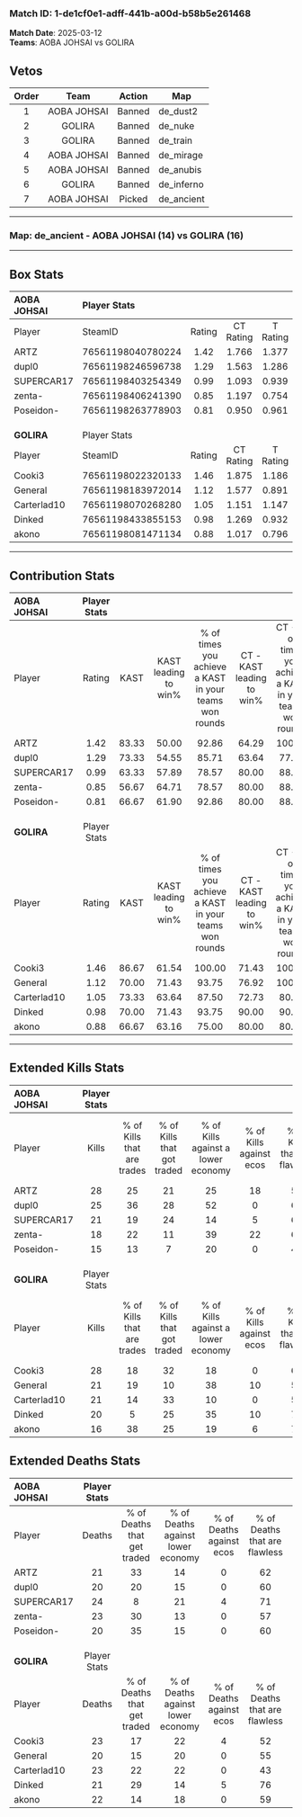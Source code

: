 ### Match ID: 1-de1cf0e1-adff-441b-a00d-b58b5e261468  
**Match Date**: 2025-03-12  
**Teams**: AOBA JOHSAI vs GOLIRA  

## Vetos  

| Order | Team | Action | Map |
| :---: | :--: | :----: | --- |
| 1 | AOBA JOHSAI | Banned | de_dust2 |
| 2 | GOLIRA | Banned | de_nuke |
| 3 | GOLIRA | Banned | de_train |
| 4 | AOBA JOHSAI | Banned | de_mirage |
| 5 | AOBA JOHSAI | Banned | de_anubis |
| 6 | GOLIRA | Banned | de_inferno |
| 7 | AOBA JOHSAI | Picked | de_ancient |

---  

### **Map**: de_ancient - AOBA JOHSAI (14) vs GOLIRA (16)  
---  

## Box Stats  

| **AOBA JOHSAI** | Player Stats      |        |           |          |       |       |       |         |        |      |     |
| :- | :- | :-: | :-: | :-: | :-: | :-: | :-: | :-: | :-: | :-: | :-: |
| Player          | SteamID           | Rating | CT Rating | T Rating | KAST  |  ADR  | Kills | Assists | Deaths | K/D  | HS% |
| ARTZ            | 76561198040780224 |  1.42  |   1.766   |  1.377   | 83.33 | 95.6  |  28   |    4    |   21   | 1.33 | 50  |
| dupl0           | 76561198246596738 |  1.29  |   1.563   |  1.286   | 73.33 | 96.0  |  25   |    7    |   20   | 1.25 | 40  |
| SUPERCAR17      | 76561198403254349 |  0.99  |   1.093   |  0.939   | 63.33 | 83.4  |  21   |    6    |   24   | 0.88 | 71  |
| zenta-          | 76561198406241390 |  0.85  |   1.197   |  0.754   | 56.67 | 73.4  |  18   |    8    |   23   | 0.78 | 55  |
| Poseidon-       | 76561198263778903 |  0.81  |   0.950   |  0.961   | 66.67 | 52.6  |  15   |    4    |   20   | 0.75 | 46  |
|                 |                   |        |           |          |       |       |       |         |        |      |     |
|                 |                   |        |           |          |       |       |       |         |        |      |     |
|                 |                   |        |           |          |       |       |       |         |        |      |     |
| **GOLIRA**      | Player Stats      |        |           |          |       |       |       |         |        |      |     |
| Player          | SteamID           | Rating | CT Rating | T Rating | KAST  |  ADR  | Kills | Assists | Deaths | K/D  | HS% |
| Cooki3          | 76561198022320133 |  1.46  |   1.875   |  1.186   | 86.67 | 103.3 |  28   |   11    |   23   | 1.22 | 78  |
| General         | 76561198183972014 |  1.12  |   1.577   |  0.891   | 70.00 | 85.0  |  21   |    8    |   20   | 1.05 | 47  |
| Carterlad10     | 76561198070268280 |  1.05  |   1.151   |  1.147   | 73.33 | 73.2  |  21   |    8    |   23   | 0.91 | 33  |
| Dinked          | 76561198433855153 |  0.98  |   1.269   |  0.932   | 70.00 | 62.0  |  20   |    2    |   21   | 0.95 | 45  |
| akono           | 76561198081471134 |  0.88  |   1.017   |  0.796   | 66.67 | 73.8  |  16   |    7    |   22   | 0.73 | 68  |
---  

## Contribution Stats  

| **AOBA JOHSAI** | Player Stats |       |                      |                                                        |                           |                                                             |                          |                                                            |
| :- | :-: | :-: | :-: | :-: | :-: | :-: | :-: | :-: |
| Player          |    Rating    | KAST  | KAST leading to win% | % of times you achieve a KAST in your teams won rounds | CT - KAST leading to win% | CT - % of times you achieve a KAST in your teams won rounds | T - KAST leading to win% | T - % of times you achieve a KAST in your teams won rounds |
| ARTZ            |     1.42     | 83.33 |        50.00         |                         92.86                          |           64.29           |                           100.00                            |          33.33           |                           80.00                            |
| dupl0           |     1.29     | 73.33 |        54.55         |                         85.71                          |           63.64           |                            77.78                            |          45.45           |                           100.00                           |
| SUPERCAR17      |     0.99     | 63.33 |        57.89         |                         78.57                          |           80.00           |                            88.89                            |          33.33           |                           60.00                            |
| zenta-          |     0.85     | 56.67 |        64.71         |                         78.57                          |           80.00           |                            88.89                            |          42.86           |                           60.00                            |
| Poseidon-       |     0.81     | 66.67 |        61.90         |                         92.86                          |           80.00           |                            88.89                            |          45.45           |                           100.00                           |
|                 |              |       |                      |                                                        |                           |                                                             |                          |                                                            |
|                 |              |       |                      |                                                        |                           |                                                             |                          |                                                            |
|                 |              |       |                      |                                                        |                           |                                                             |                          |                                                            |
| **GOLIRA**      | Player Stats |       |                      |                                                        |                           |                                                             |                          |                                                            |
| Player          |    Rating    | KAST  | KAST leading to win% | % of times you achieve a KAST in your teams won rounds | CT - KAST leading to win% | CT - % of times you achieve a KAST in your teams won rounds | T - KAST leading to win% | T - % of times you achieve a KAST in your teams won rounds |
| Cooki3          |     1.46     | 86.67 |        61.54         |                         100.00                         |           71.43           |                           100.00                            |          50.00           |                           100.00                           |
| General         |     1.12     | 70.00 |        71.43         |                         93.75                          |           76.92           |                           100.00                            |          62.50           |                           83.33                            |
| Carterlad10     |     1.05     | 73.33 |        63.64         |                         87.50                          |           72.73           |                            80.00                            |          54.55           |                           100.00                           |
| Dinked          |     0.98     | 70.00 |        71.43         |                         93.75                          |           90.00           |                            90.00                            |          54.55           |                           100.00                           |
| akono           |     0.88     | 66.67 |        63.16         |                         75.00                          |           80.00           |                            80.00                            |          44.44           |                           66.67                            |
---  

## Extended Kills Stats  

| **AOBA JOHSAI** | Player Stats |                            |                            |                                    |                         |                              |                                 |                                       |                    |           |
| :- | :-: | :-: | :-: | :-: | :-: | :-: | :-: | :-: | :-: | :-: |
| Player          |    Kills     | % of Kills that are trades | % of Kills that got traded | % of Kills against a lower economy | % of Kills against ecos | % of Kills that are flawless | % of Kills that are close duels | % of Kills that are assisted by flash | Pistol Round Kills | AWP Kills |
| ARTZ            |      28      |             25             |             21             |                 25                 |           18            |              50              |               11                |                   4                   |         0          |     0     |
| dupl0           |      25      |             36             |             28             |                 52                 |            0            |              68              |               12                |                   0                   |         0          |     6     |
| SUPERCAR17      |      21      |             19             |             24             |                 14                 |            5            |              62              |                5                |                   0                   |         1          |     0     |
| zenta-          |      18      |             22             |             11             |                 39                 |           22            |              61              |                0                |                   0                   |         2          |     0     |
| Poseidon-       |      15      |             13             |             7              |                 20                 |            0            |              47              |                0                |                   0                   |         3          |     0     |
|                 |              |                            |                            |                                    |                         |                              |                                 |                                       |                    |           |
|                 |              |                            |                            |                                    |                         |                              |                                 |                                       |                    |           |
|                 |              |                            |                            |                                    |                         |                              |                                 |                                       |                    |           |
| **GOLIRA**      | Player Stats |                            |                            |                                    |                         |                              |                                 |                                       |                    |           |
| Player          |    Kills     | % of Kills that are trades | % of Kills that got traded | % of Kills against a lower economy | % of Kills against ecos | % of Kills that are flawless | % of Kills that are close duels | % of Kills that are assisted by flash | Pistol Round Kills | AWP Kills |
| Cooki3          |      28      |             18             |             32             |                 18                 |            0            |              61              |                7                |                   4                   |         4          |     0     |
| General         |      21      |             19             |             10             |                 38                 |           10            |              52              |               14                |                  14                   |         0          |     0     |
| Carterlad10     |      21      |             14             |             33             |                 10                 |            0            |              57              |                5                |                   5                   |         0          |     0     |
| Dinked          |      20      |             5              |             25             |                 35                 |           10            |              70              |                5                |                   0                   |         0          |    11     |
| akono           |      16      |             38             |             25             |                 19                 |            6            |              75              |                6                |                   0                   |         2          |     0     |
## Extended Deaths Stats  

| **AOBA JOHSAI** | Player Stats |                             |                                   |                          |                               |                            |                           |               |
| :- | :-: | :-: | :-: | :-: | :-: | :-: | :-: | :-: |
| Player          |    Deaths    | % of Deaths that get traded | % of Deaths against lower economy | % of Deaths against ecos | % of Deaths that are flawless | % of Deaths that are close | % of Deaths while blinded | Deaths to AWP |
| ARTZ            |      21      |             33              |                14                 |            0             |              62               |             10             |             5             |       0       |
| dupl0           |      20      |             20              |                15                 |            0             |              60               |             5              |             0             |       5       |
| SUPERCAR17      |      24      |              8              |                21                 |            4             |              71               |             4              |             4             |       0       |
| zenta-          |      23      |             30              |                13                 |            0             |              57               |             4              |            13             |       3       |
| Poseidon-       |      20      |             35              |                15                 |            0             |              60               |             15             |             0             |       3       |
|                 |              |                             |                                   |                          |                               |                            |                           |               |
|                 |              |                             |                                   |                          |                               |                            |                           |               |
|                 |              |                             |                                   |                          |                               |                            |                           |               |
| **GOLIRA**      | Player Stats |                             |                                   |                          |                               |                            |                           |               |
| Player          |    Deaths    | % of Deaths that get traded | % of Deaths against lower economy | % of Deaths against ecos | % of Deaths that are flawless | % of Deaths that are close | % of Deaths while blinded | Deaths to AWP |
| Cooki3          |      23      |             17              |                22                 |            4             |              52               |             4              |             0             |       0       |
| General         |      20      |             15              |                20                 |            0             |              55               |             5              |             0             |       1       |
| Carterlad10     |      23      |             22              |                22                 |            0             |              43               |             9              |             0             |       2       |
| Dinked          |      21      |             29              |                14                 |            5             |              76               |             0              |             5             |       1       |
| akono           |      22      |             14              |                18                 |            0             |              59               |             14             |             0             |       2       |
